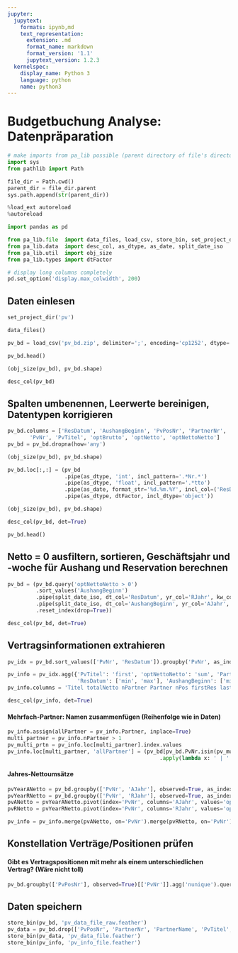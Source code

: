 ```yaml
---
jupyter:
  jupytext:
    formats: ipynb,md
    text_representation:
      extension: .md
      format_name: markdown
      format_version: '1.1'
      jupytext_version: 1.2.3
  kernelspec:
    display_name: Python 3
    language: python
    name: python3
---
```


<!-- #region {"pycharm": {}} -->
# Budgetbuchung Analyse: Datenpräparation
<!-- #endregion -->

```python
# make imports from pa_lib possible (parent directory of file's directory)
import sys
from pathlib import Path

file_dir = Path.cwd()
parent_dir = file_dir.parent
sys.path.append(str(parent_dir))
```

```python pycharm={"is_executing": false}
%load_ext autoreload
%autoreload

import pandas as pd

from pa_lib.file  import data_files, load_csv, store_bin, set_project_dir
from pa_lib.data  import desc_col, as_dtype, as_date, split_date_iso
from pa_lib.util  import obj_size
from pa_lib.types import dtFactor

# display long columns completely
pd.set_option('display.max_colwidth', 200)
```

<!-- #region {"pycharm": {}} -->
## Daten einlesen
<!-- #endregion -->

```python pycharm={}
set_project_dir('pv')

data_files()
```

```python pycharm={}
pv_bd = load_csv('pv_bd.zip', delimiter=';', encoding='cp1252', dtype='object')
```

```python pycharm={}
pv_bd.head()
```

```python pycharm={}
(obj_size(pv_bd), pv_bd.shape)
```

```python pycharm={}
desc_col(pv_bd)
```

<!-- #region {"pycharm": {}} -->
## Spalten umbenennen, Leerwerte bereinigen, Datentypen korrigieren
<!-- #endregion -->

```python pycharm={}
pv_bd.columns = ['ResDatum', 'AushangBeginn', 'PvPosNr', 'PartnerNr', 'PartnerName',
       'PvNr', 'PvTitel', 'optBrutto', 'optNetto', 'optNettoNetto']
pv_bd = pv_bd.dropna(how='any')
```

```python pycharm={}
(obj_size(pv_bd), pv_bd.shape)
```

```python pycharm={}
pv_bd.loc[:,:] = (pv_bd
                  .pipe(as_dtype, 'int', incl_pattern='.*Nr.*')
                  .pipe(as_dtype, 'float', incl_pattern='.*tto')
                  .pipe(as_date, format_str='%d.%m.%Y', incl_col=('ResDatum', 'AushangBeginn'))
                  .pipe(as_dtype, dtFactor, incl_dtype='object'))
```

```python pycharm={}
(obj_size(pv_bd), pv_bd.shape)
```

```python pycharm={}
desc_col(pv_bd, det=True)
```

```python pycharm={}
pv_bd.head()
```

<!-- #region {"pycharm": {}} -->
## Netto = 0 ausfiltern, sortieren, Geschäftsjahr und -woche für Aushang und Reservation berechnen
<!-- #endregion -->

```python pycharm={}
pv_bd = (pv_bd.query('optNettoNetto > 0')
         .sort_values('AushangBeginn')
         .pipe(split_date_iso, dt_col='ResDatum', yr_col='RJahr', kw_col='RKw')
         .pipe(split_date_iso, dt_col='AushangBeginn', yr_col='AJahr', kw_col='AKw')
         .reset_index(drop=True))
```

```python pycharm={}
desc_col(pv_bd, det=True)
```

## Vertragsinformationen extrahieren

```python
pv_idx = pv_bd.sort_values(['PvNr', 'ResDatum']).groupby('PvNr', as_index=True)
```

```python
pv_info = pv_idx.agg({'PvTitel': 'first', 'optNettoNetto': 'sum', 'PartnerNr': 'nunique', 'PartnerName': 'last', 'PvPosNr': 'nunique',
                      'ResDatum': ['min', 'max'], 'AushangBeginn': ['min', 'max']})
pv_info.columns = 'Titel totalNetto nPartner Partner nPos firstRes lastRes firstAus lastAus'.split()
```

```python
desc_col(pv_info, det=True)
```

#### Mehrfach-Partner: Namen zusammenfügen (Reihenfolge wie in Daten)

```python
pv_info.assign(allPartner = pv_info.Partner, inplace=True)
multi_partner = pv_info.nPartner > 1
pv_multi_prtn = pv_info.loc[multi_partner].index.values
pv_info.loc[multi_partner, 'allPartner'] = (pv_bd[pv_bd.PvNr.isin(pv_multi_prtn)].groupby('PvNr')['PartnerName']
                                                .apply(lambda x: ' | '.join(x.unique())))
```

#### Jahres-Nettoumsätze

```python
pvYearANetto = pv_bd.groupby(['PvNr', 'AJahr'], observed=True, as_index=False)[['optNettoNetto']].agg('sum')
pvYearRNetto = pv_bd.groupby(['PvNr', 'RJahr'], observed=True, as_index=False)[['optNettoNetto']].agg('sum')
pvANetto = pvYearANetto.pivot(index='PvNr', columns='AJahr', values='optNettoNetto').fillna(0).add_prefix('Netto_Aus_')
pvRNetto = pvYearRNetto.pivot(index='PvNr', columns='RJahr', values='optNettoNetto').fillna(0).add_prefix('Netto_Res_')
```

```python
pv_info = pv_info.merge(pvANetto, on='PvNr').merge(pvRNetto, on='PvNr')
```

<!-- #region {"pycharm": {}} -->
## Konstellation Verträge/Positionen prüfen
<!-- #endregion -->

<!-- #region {"pycharm": {}} -->
#### Gibt es Vertragspositionen mit mehr als einem unterschiedlichen Vertrag? (Wäre nicht toll)
<!-- #endregion -->

```python pycharm={}
pv_bd.groupby(['PvPosNr'], observed=True)[['PvNr']].agg('nunique').query('PvNr > 1')
```

<!-- #region {"pycharm": {}} -->
## Daten speichern
<!-- #endregion -->

```python pycharm={}
store_bin(pv_bd, 'pv_data_file_raw.feather')
pv_data = pv_bd.drop(['PvPosNr', 'PartnerNr', 'PartnerName', 'PvTitel', 'optBrutto', 'optNetto'], axis='columns')
store_bin(pv_data, 'pv_data_file.feather')
store_bin(pv_info, 'pv_info_file.feather')
```

```python

```
